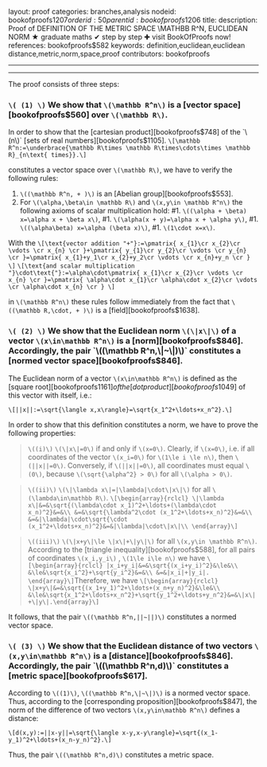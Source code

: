 layout: proof
categories: branches,analysis
nodeid: bookofproofs$1207
orderid: 50
parentid: bookofproofs$1206
title: 
description:  Proof of DEFINITION OF THE METRIC SPACE \\MATHBB R^N\, EUCLIDEAN NORM &#9733; graduate maths &#10004; step by step &#10010; visit BookOfProofs now!
references: bookofproofs$582
keywords: definition,euclidean,euclidean distance,metric,norm,space,proof
contributors: bookofproofs

---


---

The proof consists of three steps:

### `\( (1) \)` We show that `\(\mathbb R^n\)` is a [vector space][bookofproofs$560] over `\(\mathbb R\)`.

In order to show that the [cartesian product][bookofproofs$748] of the `\(n\)` [sets of real numbers][bookofproofs$1105].
`\[\mathbb R^n:=\underbrace{\mathbb R\times \mathbb R\times\cdots\times \mathbb R}_{n\text{ times}}.\]`  

constitutes a vector space over `\(\mathbb R\)`, we have to verify the following rules:

1. `\((\mathbb R^n, + )\)` is an [Abelian group][bookofproofs$553].
1. For `\(\alpha,\beta\in \mathbb R\)` and `\(x,y\in \mathbb R^n\)` the following axioms of scalar multiplication hold:
#1. `\((\alpha + \beta) x=\alpha x + \beta x\)`,
#1. `\(\alpha(x + y)=\alpha x + \alpha y\)`, 
#1. `\((\alpha\beta) x=\alpha (\beta x)\)`,
#1. `\(1\cdot x=x\)`.

With the 
`\[\text{vector addition "+"}:=\pmatrix{
x_{1}\cr
x_{2}\cr
\vdots \cr
x_{n} \cr
}+\pmatrix{
y_{1}\cr
y_{2}\cr
\vdots \cr
y_{n} \cr
}=\pmatrix{
x_{1}+y_1\cr
x_{2}+y_2\cr
\vdots \cr
x_{n}+y_n \cr
}
\]`
`\[\text{and scalar multiplication "}\cdot\text{"}:=\alpha\cdot\pmatrix{
x_{1}\cr
x_{2}\cr
\vdots \cr
x_{n} \cr
}=\pmatrix{
\alpha\cdot x_{1}\cr
\alpha\cdot x_{2}\cr
\vdots \cr
\alpha\cdot x_{n} \cr
}
\]`
 
in `\(\mathbb R^n\)` these rules follow immediately from the fact that `\((\mathbb R,\cdot, + )\)` is a [field][bookofproofs$1638].
### `\( (2) \)` We show that the Euclidean norm `\(\|x\|\)` of a vector `\(x\in\mathbb R^n\)` is a [norm][bookofproofs$846]. Accordingly, the pair `\((\mathbb R^n,\|~\|)\)` constitutes a [normed vector space][bookofproofs$846].
The Euclidean norm of a vector `\(x\in\mathbb R^n\)` is defined as the [square root][bookofproofs$1161] of the [dot product][bookofproofs$1049] of this vector with itself, i.e.:

`\[||x||:=\sqrt{\langle x,x\rangle}=\sqrt{x_1^2+\ldots+x_n^2}.\]`

In order to show that this definition constitutes a norm, we have to prove the following properties: 

> `\((i)\)` `\(\|x\|=0\)` if and only if `\(x=0\)`.
Clearly, if `\(x=0\)`, i.e. if all coordinates of the vector `\(x_i=0\)` for `\(1\le i \le n\)`, then `\(||x||=0\)`. Conversely, if `\(||x||=0\)`, all coordinates must equal `\(0\)`, because `\(\sqrt{\alpha^2} > 0\)` for all `\(\alpha > 0\)`. 

> `\((ii)\)` `\(\|\lambda x\|=|\lambda|\cdot\|x\|\)` for all `\(\lambda\in\mathbb R\)`.
`\[\begin{array}{rclcl}
\|\lambda x\|&=&\sqrt{(\lambda\cdot x_1)^2+\ldots+(\lambda\cdot x_n)^2}&=&\\
&=&\sqrt{\lambda^2\cdot (x_1^2+\ldots+x_n)^2}&=&\\
&=&|\lambda|\cdot\sqrt{\cdot (x_1^2+\ldots+x_n)^2}&=&|\lambda|\cdot\|x\|\\
\end{array}\]`

> `\((iii)\)` `\(\|x+y\|\le \|x\|+\|y\|\)` for all `\(x,y\in \mathbb R^n\)`.
According to the [triangle inequality][bookofproofs$588], for all pairs of coordinates `\(x_i,y_i\)` , `\(1\le i\le n\)` we have
`\[\begin{array}{rclcl}
|x_i+y_i|&=&\sqrt{(x_i+y_i)^2}&\le&\\
&\le&\sqrt{x_i^2}+\sqrt{y_i^2}&=&\\
&=&|x_i|+|y_i|.
\end{array}\]`Therefore, we have
`\[\begin{array}{rclcl}
\|x+y\|&=&\sqrt{(x_1+y_1)^2+\ldots+(x_n+y_n)^2}&\le&\\
&\le&\sqrt{x_1^2+\ldots+x_n^2}+\sqrt{y_1^2+\ldots+y_n^2}&=&\|x\|+\|y\|.\end{array}\]`

It follows, that the pair `\((\mathbb R^n,||~||)\)` constitutes a normed vector space.

### `\( (3) \)` We show that the Euclidean distance of two vectors `\(x,y\in\mathbb R^n\)` is a [distance][bookofproofs$846]. Accordingly, the pair `\((\mathbb R^n,d)\)` constitutes a [metric space][bookofproofs$617].
According to `\((1)\)`, `\((\mathbb R^n,\|~\|)\)` is a normed vector space. Thus, according to the [corresponding proposition][bookofproofs$847], the norm of the difference of two vectors `\(x,y\in\mathbb R^n\)` defines a distance:

`\[d(x,y):=||x-y||=\sqrt{\langle x-y,x-y\rangle}=\sqrt{(x_1-y_1)^2+\ldots+(x_n-y_n)^2}.\]`

Thus, the pair `\((\mathbb R^n,d)\)` constitutes a metric space.
